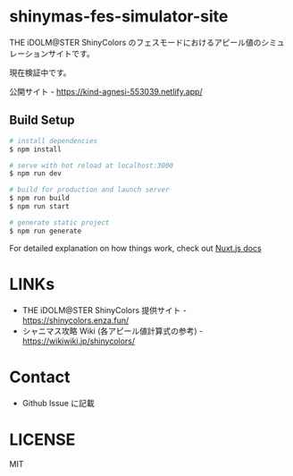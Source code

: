 # shinymas-fes-simulator-site

THE iDOLM@STER ShinyColors のフェスモードにおけるアピール値のシミュレーションサイトです。

現在検証中です。

公開サイト - https://kind-agnesi-553039.netlify.app/

## Build Setup

```bash
# install dependencies
$ npm install

# serve with hot reload at localhost:3000
$ npm run dev

# build for production and launch server
$ npm run build
$ npm run start

# generate static project
$ npm run generate
```

For detailed explanation on how things work, check out [Nuxt.js docs](https://nuxtjs.org)

# LINKs

- THE iDOLM@STER ShinyColors 提供サイト - https://shinycolors.enza.fun/
- シャニマス攻略 Wiki (各アピール値計算式の参考) - https://wikiwiki.jp/shinycolors/

# Contact

- Github Issue に記載

# LICENSE

MIT
